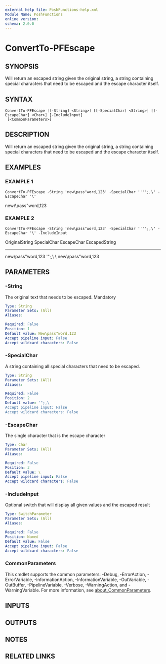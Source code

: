 ```yaml
---
external help file: PoshFunctions-help.xml
Module Name: PoshFunctions
online version:
schema: 2.0.0
---
```


# ConvertTo-PFEscape

## SYNOPSIS
Will return an escaped string given the original string, a string containing special characters that need to be escaped and the escape character itself.

## SYNTAX

```
ConvertTo-PFEscape [[-String] <String>] [[-SpecialChar] <String>] [[-EscapeChar] <Char>] [-IncludeInput]
 [<CommonParameters>]
```

## DESCRIPTION
Will return an escaped string given the original string, a string containing special characters that need to be escaped and the escape character itself.

## EXAMPLES

### EXAMPLE 1
```
ConvertTo-PFEscape -String 'new\pass"word,123' -SpecialChar '''";,\' -EscapeChar '\'
```

new\\\\pass\"word\,123

### EXAMPLE 2
```
ConvertTo-PFEscape -String 'new\pass"word,123' -SpecialChar '''";,\' -EscapeChar '\' -IncludeInput
```

OriginalString    SpecialChar EscapeChar EscapedString
--------------    ----------- ---------- -------------
new\pass"word,123 '";,\                \ new\\\\pass\"word\,123

## PARAMETERS

### -String
The original text that needs to be escaped.
Mandatory

```yaml
Type: String
Parameter Sets: (All)
Aliases:

Required: False
Position: 1
Default value: New\pass"word,123
Accept pipeline input: False
Accept wildcard characters: False
```

### -SpecialChar
A string containing all special characters that need to be escaped.

```yaml
Type: String
Parameter Sets: (All)
Aliases:

Required: False
Position: 2
Default value: '";,\
Accept pipeline input: False
Accept wildcard characters: False
```

### -EscapeChar
The single character that is the escape character

```yaml
Type: Char
Parameter Sets: (All)
Aliases:

Required: False
Position: 3
Default value: \
Accept pipeline input: False
Accept wildcard characters: False
```

### -IncludeInput
Optional switch that will display all given values and the escaped result

```yaml
Type: SwitchParameter
Parameter Sets: (All)
Aliases:

Required: False
Position: Named
Default value: False
Accept pipeline input: False
Accept wildcard characters: False
```

### CommonParameters
This cmdlet supports the common parameters: -Debug, -ErrorAction, -ErrorVariable, -InformationAction, -InformationVariable, -OutVariable, -OutBuffer, -PipelineVariable, -Verbose, -WarningAction, and -WarningVariable. For more information, see [about_CommonParameters](http://go.microsoft.com/fwlink/?LinkID=113216).

## INPUTS

## OUTPUTS

## NOTES

## RELATED LINKS
